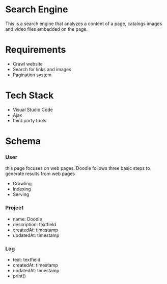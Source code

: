 # Search Engine
This is a search engine that analyzes a content of a page, catalogs images and video files embedded on the page.


# Requirements
- Crawl website
- Search for links and images
- Pagination system


# Tech Stack
- Visual Studio Code
- Ajax
- third party tools


# Schema

### User

this page focuses on web pages. Doodle follows three basic steps to generate results from web pages

- Crawling
- Indexing
- Serving


### Project

- name: Doodle 
- description: textfield
- createdAt: timestamp
- updatedAt: timestamp

### Log
- text: textfield
- createdAt: timestamp
- updatedAt: timestamp
- print()
